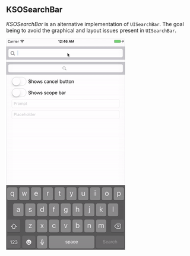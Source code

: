## KSOSearchBar

*KSOSearchBar* is an alternative implementation of `UISearchBar`. The goal being to avoid the graphical and layout issues present in `UISearchBar`.

![demo](screenshots/demo.gif)